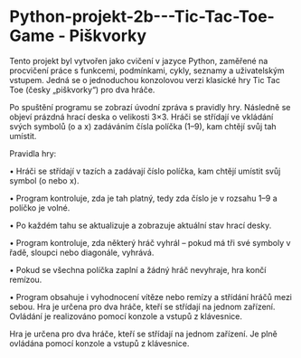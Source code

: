# Python-projekt-2b---Tic-Tac-Toe-Game - Piškvorky

Tento projekt byl vytvořen jako cvičení v jazyce Python, zaměřené na procvičení práce s funkcemi, podmínkami, cykly, seznamy a uživatelským vstupem. Jedná se o jednoduchou konzolovou verzi klasické hry Tic Tac Toe (česky „piškvorky“) pro dva hráče.

Po spuštění programu se zobrazí úvodní zpráva s pravidly hry. Následně se objeví prázdná hrací deska o velikosti 3×3. Hráči se střídají ve vkládání svých symbolů (o a x) zadáváním čísla políčka (1–9), kam chtějí svůj tah umístit.

Pravidla hry:

• Hráči se střídají v tazích a zadávají číslo políčka, kam chtějí umístit svůj symbol (o nebo x).

• Program kontroluje, zda je tah platný, tedy zda číslo je v rozsahu 1–9 a políčko je volné.

• Po každém tahu se aktualizuje a zobrazuje aktuální stav hrací desky.

• Program kontroluje, zda některý hráč vyhrál – pokud má tři své symboly v řadě, sloupci nebo diagonále, vyhrává.

• Pokud se všechna políčka zaplní a žádný hráč nevyhraje, hra končí remízou.

• Program obsahuje i vyhodnocení vítěze nebo remízy a střídání hráčů mezi sebou. Hra je určena pro dva hráče, kteří se střídají na jednom zařízení. Ovládání je realizováno pomocí konzole a vstupů z klávesnice.

Hra je určena pro dva hráče, kteří se střídají na jednom zařízení. Je plně ovládána pomocí konzole a vstupů z klávesnice.
